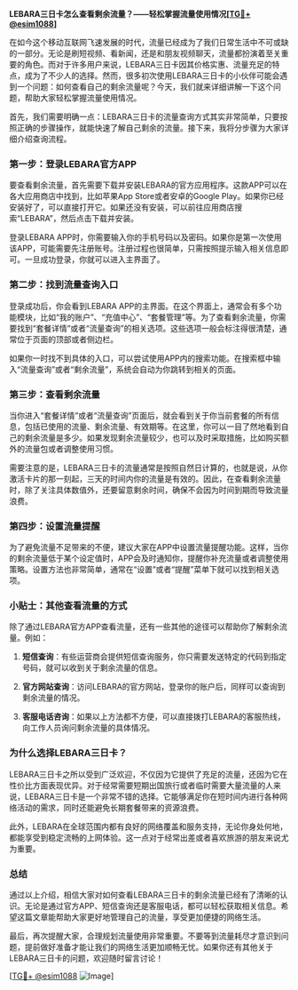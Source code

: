 **LEBARA三日卡怎么查看剩余流量？——轻松掌握流量使用情况[[TG💪+ @esim1088](https://t.me/s/esim1088)]**

在如今这个移动互联网飞速发展的时代，流量已经成为了我们日常生活中不可或缺的一部分。无论是刷短视频、看新闻，还是和朋友视频聊天，流量都扮演着至关重要的角色。而对于许多用户来说，LEBARA三日卡因其价格实惠、流量充足的特点，成为了不少人的选择。然而，很多初次使用LEBARA三日卡的小伙伴可能会遇到一个问题：如何查看自己的剩余流量呢？今天，我们就来详细讲解一下这个问题，帮助大家轻松掌握流量使用情况。

首先，我们需要明确一点：LEBARA三日卡的流量查询方式其实非常简单，只要按照正确的步骤操作，就能快速了解自己剩余的流量。接下来，我将分步骤为大家详细介绍查询流程。

### **第一步：登录LEBARA官方APP**
要查看剩余流量，首先需要下载并安装LEBARA的官方应用程序。这款APP可以在各大应用商店中找到，比如苹果App Store或者安卓的Google Play。如果你已经安装好了，可以直接打开它。如果还没有安装，可以前往应用商店搜索“LEBARA”，然后点击下载并安装。

登录LEBARA APP时，你需要输入你的手机号码以及密码。如果你是第一次使用该APP，可能需要先注册账号。注册过程也很简单，只需按照提示输入相关信息即可。一旦成功登录，你就可以进入主界面了。

### **第二步：找到流量查询入口**
登录成功后，你会看到LEBARA APP的主界面。在这个界面上，通常会有多个功能模块，比如“我的账户”、“充值中心”、“套餐管理”等。为了查看剩余流量，你需要找到“套餐详情”或者“流量查询”的相关选项。这些选项一般会标注得很清楚，通常位于页面的顶部或者侧边栏。

如果你一时找不到具体的入口，可以尝试使用APP内的搜索功能。在搜索框中输入“流量查询”或者“剩余流量”，系统会自动为你跳转到相关的页面。

### **第三步：查看剩余流量**
当你进入“套餐详情”或者“流量查询”页面后，就会看到关于你当前套餐的所有信息，包括已使用的流量、剩余流量、有效期等。在这里，你可以一目了然地看到自己的剩余流量是多少。如果发现剩余流量较少，也可以及时采取措施，比如购买额外的流量包或者调整使用习惯。

需要注意的是，LEBARA三日卡的流量通常是按照自然日计算的，也就是说，从你激活卡片的那一刻起，三天的时间内你的流量是有效的。因此，在查看剩余流量时，除了关注具体数值外，还要留意剩余时间，确保不会因为时间到期而导致流量浪费。

### **第四步：设置流量提醒**
为了避免流量不足带来的不便，建议大家在APP中设置流量提醒功能。这样，当你的剩余流量低于某个设定值时，APP会及时通知你，提醒你补充流量或者调整使用策略。设置方法也非常简单，通常在“设置”或者“提醒”菜单下就可以找到相关选项。

### **小贴士：其他查看流量的方式**
除了通过LEBARA官方APP查看流量，还有一些其他的途径可以帮助你了解剩余流量。例如：

1. **短信查询**：有些运营商会提供短信查询服务，你只需要发送特定的代码到指定号码，就可以收到关于剩余流量的信息。
   
2. **官方网站查询**：访问LEBARA的官方网站，登录你的账户后，同样可以查询到剩余流量的情况。

3. **客服电话咨询**：如果以上方法都不方便，可以直接拨打LEBARA的客服热线，向工作人员询问剩余流量的具体情况。

### **为什么选择LEBARA三日卡？**
LEBARA三日卡之所以受到广泛欢迎，不仅因为它提供了充足的流量，还因为它在性价比方面表现优异。对于经常需要短期出国旅行或者临时需要大量流量的人来说，LEBARA三日卡是一个非常不错的选择。它能够满足你在短时间内进行各种网络活动的需求，同时还能避免长期套餐带来的资源浪费。

此外，LEBARA在全球范围内都有良好的网络覆盖和服务支持，无论你身处何地，都能享受到稳定流畅的上网体验。这一点对于经常出差或者喜欢旅游的朋友来说尤为重要。

### **总结**
通过以上介绍，相信大家对如何查看LEBARA三日卡的剩余流量已经有了清晰的认识。无论是通过官方APP、短信查询还是客服电话，都可以轻松获取相关信息。希望这篇文章能帮助大家更好地管理自己的流量，享受更加便捷的网络生活。

最后，再次提醒大家，合理规划流量使用非常重要。不要等到流量耗尽才意识到问题，提前做好准备才能让我们的网络生活更加顺畅无忧。如果你还有其他关于LEBARA三日卡的问题，欢迎随时留言讨论！

[[TG💪+ @esim1088](https://t.me/s/esim1088) ![Image](https://i.postimg.cc/4NQfJmqS/Snipaste-2025-05-13-00-14-12.png)]